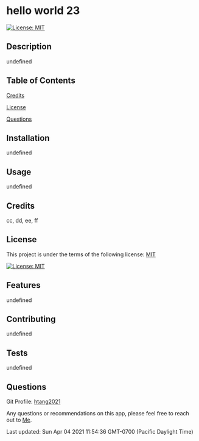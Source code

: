 # hello world 23

[![License: MIT](https://img.shields.io/badge/License-MIT-yellow.svg)](https://opensource.org/licenses/MIT)

## Description
undefined


## Table of Contents

 [Credits](test.md#Credits) 

 [License](test.md#License) 

 [Questions](test.md#Questions) 



## Installation
undefined

## Usage
undefined


## Credits
cc, dd, ee, ff


## License
This project is under the terms of the following license: 
[MIT](https://choosealicense.com/licenses/mit/)

[![License: MIT](https://img.shields.io/badge/License-MIT-yellow.svg)](https://opensource.org/licenses/MIT)

## Features
undefined

## Contributing
undefined

## Tests
undefined

## Questions
Git Profile: [htang2021](https://www.github.com/htang2021/)

Any questions or recommendations on this app, please feel free to reach out to [Me](mailto:hungtang@hotmail.com).


Last updated: Sun Apr 04 2021 11:54:36 GMT-0700 (Pacific Daylight Time)
